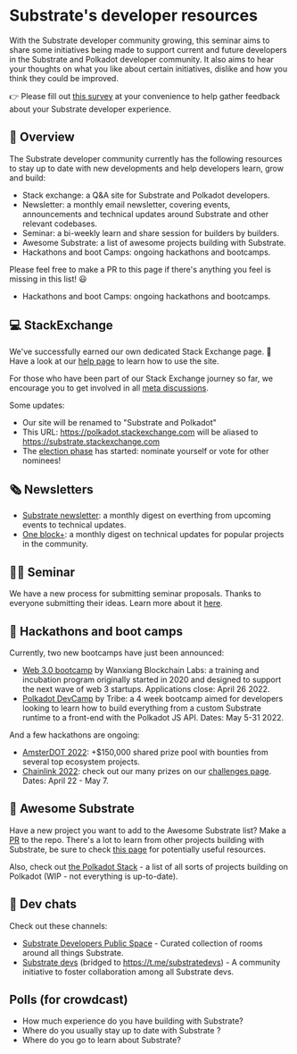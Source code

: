 # Substrate's developer resources 

With the Substrate developer community growing, this seminar aims to share some initiatives being made to support current and future developers in the Substrate and Polkadot developer community.
It also aims to hear your thoughts on what you like about certain initiatives, dislike and how you think they could be improved.

👉 Please fill out [this survey](https://docs.google.com/forms/d/1G-VW8IU1JHegcOtYbshFwdja59_sZPiQIJvfhrsyn8Q/edit) at your convenience to help gather feedback about your Substrate developer experience.

## 🔎 Overview

The Substrate developer community currently has the following resources to stay up to date with new developments and help developers learn, grow and build:

- Stack exchange: a Q&A site for Substrate and Polkadot developers.
- Newsletter: a monthly email newsletter, covering events, announcements and technical updates around Substrate and other relevant codebases.
- Seminar: a bi-weekly learn and share session for builders by builders.
- Awesome Substrate: a list of awesome projects building with Substrate.
- Hackathons and boot Camps: ongoing hackathons and bootcamps.

Please feel free to make a PR to this page if there's anything you feel is missing in this list! 😃
- Hackathons and boot Camps: ongoing hackathons and bootcamps.

## 💻 StackExchange 

We've successfully earned our own dedicated Stack Exchange page. 🎉
Have a look at our [help page](https://substrate.stackexchange.com/help/on-topic) to learn how to use the site.

For those who have been part of our Stack Exchange journey so far, we encourage you to get involved in all [meta discussions](https://substrate.meta.stackexchange.com/).

Some updates:
- Our site will be renamed to "Substrate and Polkadot"
- This URL: https://polkadot.stackexchange.com will be aliased to https://substrate.stackexchange.com
- The [election phase](https://substrate.stackexchange.com/election/1) has started: nominate yourself or vote for other nominees!

## 🗞 Newsletters

- [Substrate newsletter](https://substrate.io/ecosystem/connect/newsletter/): a monthly digest on everthing from upcoming events to technical updates.
- [One block+](https://medium.com/@OneBlockplus): a monthly digest on technical updates for popular projects in the community.

## 👨‍🏫 Seminar

We have a new process for submitting seminar proposals.
Thanks to everyone submitting their ideas.
Learn more about it [here](https://github.com/substrate-developer-hub/substrate-seminar).

## 📆 Hackathons and boot camps

Currently, two new bootcamps have just been announced: 

- [Web 3.0 bootcamp](https://medium.com/@OneBlockplus/registration-open-for-web3-0-bootcamp-2022-96fca990a65d) by Wanxiang Blockchain Labs: a training and incubation program originally started in 2020 and designed to support the next wave of web 3 startups. Applications close: April 26 2022.
- [Polkadot DevCamp](https://medium.com/polkadot-network/polkadot-devcamp-1489a1f8eef2) by Tribe: a 4 week bootcamp aimed for developers looking to learn how to build everything from a custom Substrate runtime to a front-end with the Polkadot JS API. Dates: May 5-31 2022.

And a few hackathons are ongoing:

- [AmsterDOT 2022](https://dorahacks.io/hackathon/22/): +$150,000 shared prize pool with bounties from several top ecosystem projects.
- [Chainlink 2022](https://chain.link/hackathon): check out our many prizes on our [challenges page](https://github.com/paritytech/chainlink-hackathon-2022/blob/main/challenges/README.md). Dates: April 22 - May 7.

## 🤩 Awesome Substrate 

Have a new project you want to add to the Awesome Substrate list? Make a [PR](https://github.com/substrate-developer-hub/awesome-substrate/pulls) to the repo.
There's a lot to learn from other projects building with Substrate, be sure to check [this page](https://github.com/substrate-developer-hub/awesome-substrate) for potentially useful resources. 

Also, check out [the Polkadot Stack](https://github.com/w3f/Grants-Program/blob/master/docs/polkadot_stack.md) - a list of all sorts of projects building on Polkadot (WIP - not everything is up-to-date).

## 💬 Dev chats

Check out these channels:
- [Substrate Developers Public Space](https://matrix.to/#/#substrate-builders-space:matrix.parity.io) - Curated collection of rooms around all things Substrate.
- [Substrate devs](https://matrix.to/#/#substratedevs:matrix.org) (bridged to https://t.me/substratedevs) - A community initiative to foster collaboration among all Substrate devs.

## Polls (for crowdcast)

* How much experience do you have building with Substrate?
* Where do you usually stay up to date with Substrate ? 
* Where do you go to learn about Substrate?


